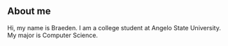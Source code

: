 ## About me

Hi, my name is Braeden.
I am a college student at Angelo State University.
My major is Computer Science.
